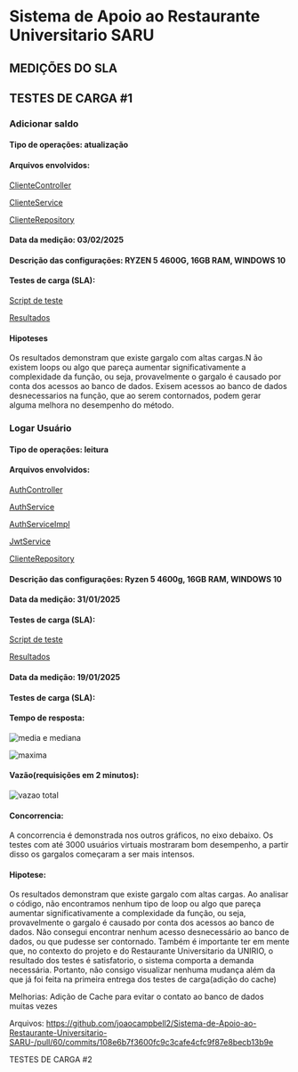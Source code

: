 # Sistema de Apoio ao Restaurante Universitario SARU


## MEDIÇÕES DO SLA

## TESTES DE CARGA #1

### Adicionar saldo

#### Tipo de operações: atualização

#### Arquivos envolvidos:

[ClienteController](https://github.com/joaocampbell2/Sistema-de-Apoio-ao-Restaurante-Universitario-SARU-/blob/main/saru-rest/src/main/java/saru/saru_rest/controller/ClienteController.java)

[ClienteService](https://github.com/joaocampbell2/Sistema-de-Apoio-ao-Restaurante-Universitario-SARU-/blob/main/saru-rest/src/main/java/saru/saru_rest/service/ClienteService.java)

[ClienteRepository](https://github.com/joaocampbell2/Sistema-de-Apoio-ao-Restaurante-Universitario-SARU-/blob/main/saru-rest/src/main/java/saru/saru_rest/repository/ClienteRepository.java)



#### Data da medição: 03/02/2025

#### Descrição das configurações: RYZEN 5 4600G, 16GB RAM, WINDOWS 10

#### Testes de carga (SLA):

[Script de teste](https://github.com/joaocampbell2/Sistema-de-Apoio-ao-Restaurante-Universitario-SARU-/blob/main/scipts-test/scenarios/adicionarSaldo-test.js)

[Resultados](https://github.com/joaocampbell2/Sistema-de-Apoio-ao-Restaurante-Universitario-SARU-/tree/main/scipts-test/testes/adicionarSaldo%231)

#### Hipoteses

Os resultados demonstram que existe gargalo com altas cargas.N ão existem loops ou algo que pareça aumentar significativamente a complexidade da função, ou seja, provavelmente o gargalo é causado por conta dos acessos ao banco de dados. Exisem acessos ao banco de dados desnecessarios na função, que ao serem contornados, podem gerar alguma melhora no desempenho do método.

### Logar Usuário

#### Tipo de operações: leitura 

#### Arquivos envolvidos:

[AuthController](https://github.com/joaocampbell2/Sistema-de-Apoio-ao-Restaurante-Universitario-SARU-/blob/main/saru-rest/src/main/java/saru/saru_rest/controller/AuthController.java)

[AuthService](https://github.com/joaocampbell2/Sistema-de-Apoio-ao-Restaurante-Universitario-SARU-/blob/main/saru-rest/src/main/java/saru/saru_rest/service/auth/AuthService.java)

[AuthServiceImpl](https://github.com/joaocampbell2/Sistema-de-Apoio-ao-Restaurante-Universitario-SARU-/blob/main/saru-rest/src/main/java/saru/saru_rest/service/auth/AuthServiceImpl.java)

[JwtService](https://github.com/joaocampbell2/Sistema-de-Apoio-ao-Restaurante-Universitario-SARU-/blob/main/saru-rest/src/main/java/saru/saru_rest/security/JwtService.java)

[ClienteRepository](https://github.com/joaocampbell2/Sistema-de-Apoio-ao-Restaurante-Universitario-SARU-/blob/main/saru-rest/src/main/java/saru/saru_rest/repository/ClienteRepository.java)

#### Descrição das configurações: Ryzen 5 4600g, 16GB RAM, WINDOWS 10

#### Data da medição: 31/01/2025

#### Testes de carga (SLA):

[Script de teste](https://github.com/joaocampbell2/Sistema-de-Apoio-ao-Restaurante-Universitario-SARU-/blob/main/scipts-test/scenarios/login-test.js)

[Resultados](https://github.com/joaocampbell2/Sistema-de-Apoio-ao-Restaurante-Universitario-SARU-/tree/main/scipts-test/testes/login%231)

#### Data da medição: 19/01/2025

#### Testes de carga (SLA):

#### Tempo de resposta:
![media e mediana](https://github.com/user-attachments/assets/a0a1fe7f-d162-48c0-8889-77c1a982040c)

![maxima](https://github.com/user-attachments/assets/020be8a8-4fee-4af8-b6fc-0ae2a505ac84)

#### Vazão(requisições em 2 minutos):

![vazao total](https://github.com/user-attachments/assets/fb6f8fe7-6bd6-4267-97f2-ad2ea03a7fc9)

#### Concorrencia:

A concorrencia é demonstrada nos outros gráficos, no eixo debaixo. Os testes com até 3000 usuários virtuais mostraram bom desempenho, a partir disso os gargalos começaram a ser mais intensos.


#### Hipotese:

Os resultados demonstram que existe gargalo com altas cargas. Ao analisar o código, não encontramos nenhum tipo de loop ou algo que pareça aumentar significativamente a complexidade da função, ou seja, provavelmente o gargalo é causado por conta dos acessos ao banco de dados. Não consegui encontrar nenhum acesso desnecessário ao banco de dados, ou que pudesse ser contornado. Também é importante ter em mente que, no contexto do projeto e do Restaurante Universitario da UNIRIO, o resultado dos testes é satisfatorio, o sistema comporta a demanda necessária. Portanto, não consigo visualizar nenhuma mudança além da que já foi feita na primeira entrega dos testes de carga(adição do cache)

Melhorias: Adição de Cache para evitar o contato ao banco de dados muitas vezes

Arquivos: https://github.com/joaocampbell2/Sistema-de-Apoio-ao-Restaurante-Universitario-SARU-/pull/60/commits/108e6b7f3600fc9c3cafe4cfc9f87e8becb13b9e

TESTES DE CARGA #2
